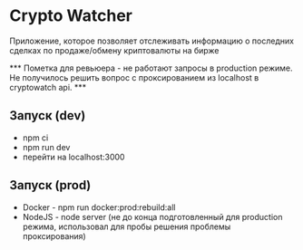 # Crypto Watcher
Приложение, которое позволяет отслеживать информацию о последних сделках по продаже/обмену криптовалюты на бирже

*** Пометка для ревьюера - не работают запросы в production режиме. Не получилось решить вопрос с проксированием из localhost в cryptowatch api. ***

## Запуск (dev)

* npm ci
* npm run dev
* перейти на localhost:3000

## Запуск (prod)
* Docker - npm run docker:prod:rebuild:all
* NodeJS - node server (не до конца подготовленный для production режима, использовал для пробы решения проблемы проксирования)

